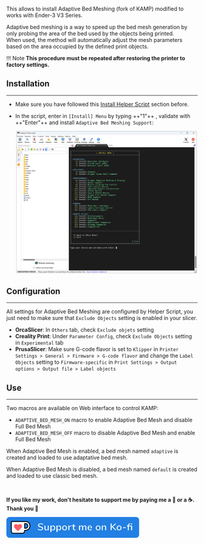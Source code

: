 This allows to install Adaptive Bed Meshing (fork of KAMP) modified to works with Ender-3 V3 Series.

Adaptive bed meshing is a way to speed up the bed mesh generation by only probing the area of the bed used by the objects being printed.<br />
When used, the method will automatically adjust the mesh parameters based on the area occupied by the defined print objects. 

!!! Note
    **This procedure must be repeated after restoring the printer to factory settings.**

## Installation
<hr>

- Make sure you have followed this <a href="../../helper-script/helper-script-installation">Install Helper Script</a> section before.

- In the script, enter in `[Install] Menu` by typing ++"1"++ , validate with ++"Enter"++ and install `Adaptive Bed Meshing Support`:

    <img width="900" src="../../assets/img/Creality-Helper-Script/Install_Menu.png">


## Configuration
<hr>

All settings for Adaptive Bed Meshing are configured by Helper Script, you just need to make sure that `Exclude Objects` setting is enabled in your slicer.

  - **OrcaSlicer**: In `Others` tab, check `Exclude objets` setting
  - **Creality Print**: Under `Parameter Config`, check `Exclude Objects` setting in `Experimental` tab
  - **PrusaSlicer**: Make sure G-code flavor is set to `Klipper` in `Printer Settings > General > Firmware > G-code flavor` and change the `Label Objects` setting to `Firmware-specific` in `Print Settings > Output options > Output file > Label objects`

## Use
<hr>

Two macros are available on Web interface to control KAMP:

  - `ADAPTIVE_BED_MESH_ON` macro to enable Adaptive Bed Mesh and disable Full Bed Mesh<br />
  - `ADAPTIVE_BED_MESH_OFF` macro to disable Adaptive Bed Mesh and enable Full Bed Mesh

When Adaptive Bed Mesh is enabled, a bed mesh named `adaptive` is created and loaded to use adaptative bed mesh.

When Adaptive Bed Mesh is disabled, a bed mesh named `default` is created and loaded to use classic bed mesh.

<br />

**If you like my work, don't hesitate to support me by paying me a 🍺 or a ☕. Thank you 🙂**

<a href="https://ko-fi.com/guilouz" target="_blank"><img width="350" src="../../assets/img/home/Ko-fi.png"></a>
